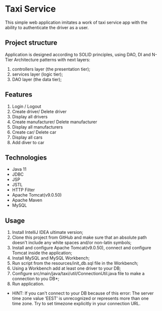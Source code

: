 ﻿Taxi Service
====
This simple web application imitates a work of taxi service app with the ability to authenticate the driver as a user.

Project structure
-----------
Application is designed according to SOLID principles, using DAO, DI and N-Tier Architecture patterns with next layers:
1. controllers layer (the presentation tier);
2. services layer (logic tier);
3. DAO layer (the data tier);

Features
-----------
1. Login / Logout
2. Create driver/ Delete driver
3. Display all drivers
4. Create manufacturer/ Delete manufacturer
5. Display all manufacturers
6. Create car/ Delete car
7. Display all cars
8. Add diver to car

Technologies
-----------
* Java 11
* JDBC
* JSP
* JSTL
* HTTP Filter
* Apache Tomcat(v9.0.50)
* Apache Maven
* MySQL

Usage
-----------
1. Install IntelliJ IDEA ultimate version;
2. Clone this project from GitHub and make sure that an absolute path doesn't include any white spaces and/or non-latin
   symbols;
3. Install and configure Apache Tomcat(v9.0.50), connect and configure Tomcat inside the application;
4. Install MySQL and MySQL Workbench;
5. Run script from the resources/init_db.sql file in the Workbench;
6. Using a Workbench add at least one driver to your DB;
7. Configure src/main/java/taxi/util/ConnectionUtil.java file to make a connection to you DB*;
8. Run application.

*  HINT: If you can't connect to your DB because of this error:
   The server time zone value ‘EEST’ is unrecognized or represents more than one time zone.
   Try to set timezone explicitly in your connection URL.
